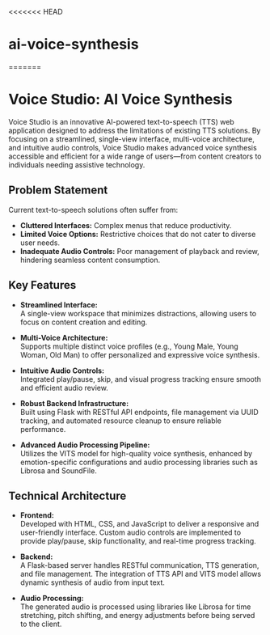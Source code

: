 <<<<<<< HEAD
# ai-voice-synthesis
=======
# Voice Studio: AI Voice Synthesis

Voice Studio is an innovative AI-powered text-to-speech (TTS) web application designed to address the limitations of existing TTS solutions. By focusing on a streamlined, single-view interface, multi-voice architecture, and intuitive audio controls, Voice Studio makes advanced voice synthesis accessible and efficient for a wide range of users—from content creators to individuals needing assistive technology.

## Problem Statement

Current text-to-speech solutions often suffer from:
- **Cluttered Interfaces:** Complex menus that reduce productivity.
- **Limited Voice Options:** Restrictive choices that do not cater to diverse user needs.
- **Inadequate Audio Controls:** Poor management of playback and review, hindering seamless content consumption.

## Key Features

- **Streamlined Interface:**  
  A single-view workspace that minimizes distractions, allowing users to focus on content creation and editing.

- **Multi-Voice Architecture:**  
  Supports multiple distinct voice profiles (e.g., Young Male, Young Woman, Old Man) to offer personalized and expressive voice synthesis.

- **Intuitive Audio Controls:**  
  Integrated play/pause, skip, and visual progress tracking ensure smooth and efficient audio review.

- **Robust Backend Infrastructure:**  
  Built using Flask with RESTful API endpoints, file management via UUID tracking, and automated resource cleanup to ensure reliable performance.

- **Advanced Audio Processing Pipeline:**  
  Utilizes the VITS model for high-quality voice synthesis, enhanced by emotion-specific configurations and audio processing libraries such as Librosa and SoundFile.

## Technical Architecture

- **Frontend:**  
  Developed with HTML, CSS, and JavaScript to deliver a responsive and user-friendly interface. Custom audio controls are implemented to provide play/pause, skip functionality, and real-time progress tracking.

- **Backend:**  
  A Flask-based server handles RESTful communication, TTS generation, and file management. The integration of TTS API and VITS model allows dynamic synthesis of audio from input text.

- **Audio Processing:**  
  The generated audio is processed using libraries like Librosa for time stretching, pitch shifting, and energy adjustments before being served to the client.


